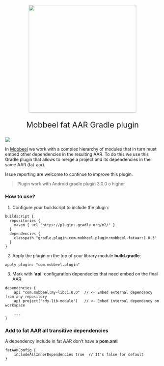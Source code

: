 <p align="center">
  <a href="http://mobbeel.com">
    <img src="http://www.mobbeel.com/wp-content/uploads/2015/03/mobbeel_logo_transparente.png" width="350px">
  </a>
  <p align="center" style="font-size:180%;">Mobbeel fat AAR Gradle plugin</p>
</p>

[<img src="https://img.shields.io/hexpm/l/plug.svg">](https://raw.githubusercontent.com/Mobbeel/fataar-gradle-plugin/master/LICENSE)

In [Mobbeel](http://www.mobbeel.com/) we work with a complex hierarchy of modules that in turn must embed other dependencies in the resulting AAR. To do this we use this Gradle plugin that allows to merge a project and its dependencies in the same AAR (fat-aar).

Issue reporting are welcome to continue to improve this plugin.

> Plugin work with Android gradle plugin 3.0.0 o higher

### How to use?

1. Configure your buildscript to include the plugin:

  ```
  buildscript {
    repositories {
      maven { url "https://plugins.gradle.org/m2/" }
    }
    dependencies {
      classpath "gradle.plugin.com.mobbeel.plugin:mobbeel-fataar:1.0.3"
    }
  }
  ```

2. Apply the plugin on the top of your library module **build.gradle**:

  ```
  apply plugin: "com.mobbeel.plugin"
  ```

3. Mark with '**api**' configuration dependecies that need embed on the final AAR:

  ```
  dependencies {
      api "com.mobbeel:my-lib:1.0.0"  // <- Embed external dependency from any repository
      api project(':My-lib-module')   // <- Embed internal dependency on workspace

      ...
  }
  ```

### Add to fat AAR all transitive dependencies

A dependency include in fat AAR don't have a **pom.xml**
 
 ```
 fatAARConfig {
     includeAllInnerDependencies true  // It's false for default
 }
 ```